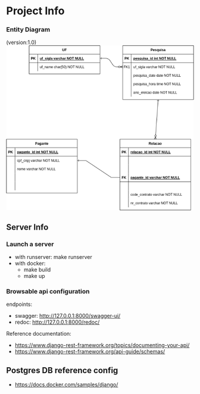 # Project Info

### Entity Diagram

(version:1.0)
!['entities.png'](entities.png)

## Server Info

### Launch a server

- with runserver: make runserver
- with docker: 
    - make build
    - make up

### Browsable api configuration

endpoints: 
- swagger: http://127.0.0.1:8000/swagger-ui/
- redoc: http://127.0.0.1:8000/redoc/

Reference documentation: 

- https://www.django-rest-framework.org/topics/documenting-your-api/
- https://www.django-rest-framework.org/api-guide/schemas/


## Postgres DB reference config

- https://docs.docker.com/samples/django/
